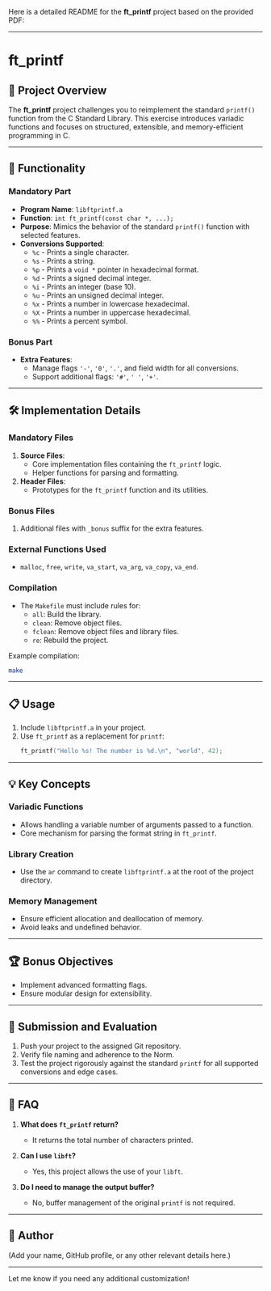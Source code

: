Here is a detailed README for the **ft_printf** project based on the provided PDF:

---

# ft_printf

## 📜 Project Overview
The **ft_printf** project challenges you to reimplement the standard `printf()` function from the C Standard Library. This exercise introduces variadic functions and focuses on structured, extensible, and memory-efficient programming in C.

---

## 🚀 Functionality

### **Mandatory Part**
- **Program Name**: `libftprintf.a`
- **Function**: `int ft_printf(const char *, ...);`
- **Purpose**: Mimics the behavior of the standard `printf()` function with selected features.
- **Conversions Supported**:
  - `%c` - Prints a single character.
  - `%s` - Prints a string.
  - `%p` - Prints a `void *` pointer in hexadecimal format.
  - `%d` - Prints a signed decimal integer.
  - `%i` - Prints an integer (base 10).
  - `%u` - Prints an unsigned decimal integer.
  - `%x` - Prints a number in lowercase hexadecimal.
  - `%X` - Prints a number in uppercase hexadecimal.
  - `%%` - Prints a percent symbol.

### **Bonus Part**
- **Extra Features**:
  - Manage flags `'-'`, `'0'`, `'.'`, and field width for all conversions.
  - Support additional flags: `'#'`, `' '`, `'+'`.

---

## 🛠️ Implementation Details

### **Mandatory Files**
1. **Source Files**: 
   - Core implementation files containing the `ft_printf` logic.
   - Helper functions for parsing and formatting.
2. **Header Files**:
   - Prototypes for the `ft_printf` function and its utilities.

### **Bonus Files**
1. Additional files with `_bonus` suffix for the extra features.

### **External Functions Used**
- `malloc`, `free`, `write`, `va_start`, `va_arg`, `va_copy`, `va_end`.

### **Compilation**
- The `Makefile` must include rules for:
  - `all`: Build the library.
  - `clean`: Remove object files.
  - `fclean`: Remove object files and library files.
  - `re`: Rebuild the project.

Example compilation:
```bash
make
```

---

## 📋 Usage

1. Include `libftprintf.a` in your project.
2. Use `ft_printf` as a replacement for `printf`:
   ```c
   ft_printf("Hello %s! The number is %d.\n", "world", 42);
   ```

---

## 💡 Key Concepts

### **Variadic Functions**
- Allows handling a variable number of arguments passed to a function.
- Core mechanism for parsing the format string in `ft_printf`.

### **Library Creation**
- Use the `ar` command to create `libftprintf.a` at the root of the project directory.

### **Memory Management**
- Ensure efficient allocation and deallocation of memory.
- Avoid leaks and undefined behavior.

---

## 🏆 Bonus Objectives
- Implement advanced formatting flags.
- Ensure modular design for extensibility.

---

## 📂 Submission and Evaluation

1. Push your project to the assigned Git repository.
2. Verify file naming and adherence to the Norm.
3. Test the project rigorously against the standard `printf` for all supported conversions and edge cases.

---

## 🤔 FAQ

1. **What does `ft_printf` return?**
   - It returns the total number of characters printed.

2. **Can I use `libft`?**
   - Yes, this project allows the use of your `libft`.

3. **Do I need to manage the output buffer?**
   - No, buffer management of the original `printf` is not required.

---

## 📝 Author
(Add your name, GitHub profile, or any other relevant details here.)

--- 

Let me know if you need any additional customization!
